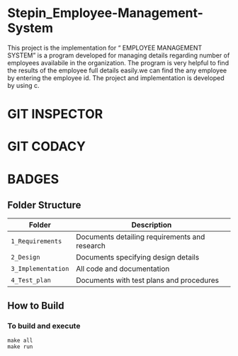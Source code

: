 # Stepin_Employee-Management-System
This project is the implementation for “ EMPLOYEE MANAGEMENT SYSTEM”  is a program developed for managing details regarding number of employees availabile in the organization.
The program is very helpful to find the results of the employee full details easily.we can find the any employee by entering the employee id. The project and implementation is developed by using c.

# GIT INSPECTOR
# GIT CODACY

# BADGES

 ## Folder Structure
|Folder             | Description |
|-------------------| -----------------------------------------|
| `1_Requirements`   | Documents detailing requirements and research|
| `2_Design`         | Documents specifying design details|
| `3_Implementation` | All code and documentation|
| `4_Test_plan`      | Documents with test plans and procedures|
  
  
  
  ## How to Build
  
  ### To build and execute
```
make all
make run
```
